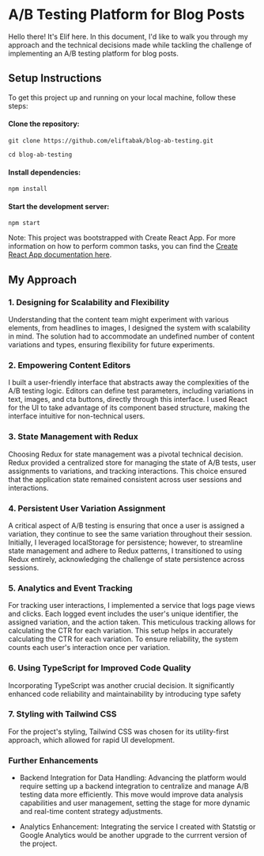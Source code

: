 # A/B Testing Platform for Blog Posts

Hello there! It's Elif here. In this document, I'd like to walk you through my approach and the technical decisions made while tackling the challenge of implementing an A/B testing platform for blog posts.

## Setup Instructions

To get this project up and running on your local machine, follow these steps:

#### Clone the repository:
`
git clone https://github.com/eliftabak/blog-ab-testing.git
`

`
cd blog-ab-testing
`

#### Install dependencies:

`
npm install
`

#### Start the development server:

`
npm start
`

Note: This project was bootstrapped with Create React App. For more information on how to perform common tasks, you can find the [Create React App documentation here](https://create-react-app.dev/docs/getting-started/).

## My Approach

### 1. Designing for Scalability and Flexibility

Understanding that the content team might experiment with various elements, from headlines to images, I designed the system with scalability in mind. The solution had to accommodate an undefined number of content variations and types, ensuring flexibility for future experiments.

### 2. Empowering Content Editors

I built a user-friendly interface that abstracts away the complexities of the A/B testing logic. Editors can define test parameters, including variations in text, images, and cta buttons, directly through this interface. I used React for the UI to take advantage of its component based structure, making the interface intuitive for non-technical users.

### 3. State Management with Redux

Choosing Redux for state management was a pivotal technical decision. Redux provided a centralized store for managing the state of A/B tests, user assignments to variations, and tracking interactions. This choice ensured that the application state remained consistent across user sessions and interactions.

### 4. Persistent User Variation Assignment

A critical aspect of A/B testing is ensuring that once a user is assigned a variation, they continue to see the same variation throughout their session. Initially, I leveraged localStorage for persistence; however, to streamline state management and adhere to Redux patterns, I transitioned to using Redux entirely, acknowledging the challenge of state persistence across sessions.

### 5. Analytics and Event Tracking

For tracking user interactions, I implemented a service that logs page views and clicks. Each logged event includes the user's unique identifier, the assigned variation, and the action taken. This meticulous tracking allows for calculating the CTR for each variation. This setup helps in accurately calculating the CTR for each variation. To ensure reliability, the system counts each user's interaction once per variation.

### 6. Using TypeScript for Improved Code Quality

Incorporating TypeScript was another crucial decision. It significantly enhanced code reliability and maintainability by introducing type safety

### 7. Styling with Tailwind CSS

For the project's styling, Tailwind CSS was chosen for its utility-first approach, which allowed for rapid UI development.


### Further Enhancements

- Backend Integration for Data Handling: Advancing the platform would require setting up a backend integration to centralize and manage A/B testing data more efficiently. This move would improve data analysis capabilities and user management, setting the stage for more dynamic and real-time content strategy adjustments.

- Analytics Enhancement: Integrating the service I created with Statstig or Google Analytics would be another upgrade to the currrent version of the project.
